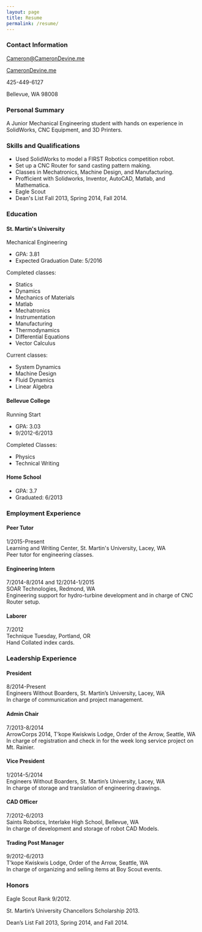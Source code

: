 ```yaml
---
layout: page
title: Resume
permalink: /resume/
---
```


### Contact Information

<a href="mailto:Cameron@CameronDevine.me">Cameron@CameronDevine.me</a>

[CameronDevine.me](camerondevine.me)

425-449-6127

Bellevue, WA 98008

### Personal Summary

A Junior Mechanical Engineering student with hands on experience in SolidWorks, CNC Equipment, and 3D Printers.

### Skills and Qualifications

+ Used SolidWorks to model a FIRST Robotics competition robot.
+ Set up a CNC Router for sand casting pattern making.
+ Classes in Mechatronics, Machine Design, and Manufacturing.
+ Profficient with Solidworks, Inventor, AutoCAD, Matlab, and Mathematica.
+ Eagle Scout
+ Dean's List Fall 2013, Spring 2014, Fall 2014.

### Education

#### St. Martin's University
Mechanical Engineering

+ GPA: 3.81  
+ Expected Graduation Date: 5/2016

Completed classes:

+ Statics
+ Dynamics
+ Mechanics of Materials
+ Matlab
+ Mechatronics
+ Instrumentation
+ Manufacturing
+ Thermodynamics
+ Differential Equations
+ Vector Calculus

Current classes:

+ System Dynamics
+ Machine Design
+ Fluid Dynamics
+ Linear Algebra

#### Bellevue College
Running Start

+ GPA: 3.03  
+ 9/2012-6/2013

Completed Classes:

+ Physics
+ Technical Writing

#### Home School

+ GPA: 3.7  
+ Graduated: 6/2013

### Employment Experience

#### Peer Tutor
1/2015-Present  
Learning and Writing Center, St. Martin's University, Lacey, WA  
Peer tutor for engineering classes.  

#### Engineering Intern  
7/2014-8/2014 and 12/2014-1/2015  
SOAR Technologies, Redmond, WA  
Engineering support for hydro-turbine development and in charge of CNC Router setup.

#### Laborer
7/2012  
Technique Tuesday, Portland, OR  
Hand Collated index cards.  

### Leadership Experience

#### President  
8/2014-Present    
Engineers Without Boarders, St. Martin’s University, Lacey, WA  
In charge of communication and project management.  

#### Admin Chair  
7/2013-8/2014  
ArrowCorps 2014, T’kope Kwiskwis Lodge, Order of the Arrow, Seattle, WA  
In charge of registration and check in for the week long service project on Mt. Rainier.

#### Vice President
1/2014-5/2014  
Engineers Without Boarders, St. Martin’s University, Lacey, WA  
In charge of storage and translation of engineering drawings.

#### CAD Officer  
7/2012-6/2013  
Saints Robotics, Interlake High School, Bellevue, WA  
In charge of development and storage of robot CAD Models.  

#### Trading Post Manager  
9/2012-6/2013  
T’kope Kwiskwis Lodge, Order of the Arrow, Seattle, WA  
In charge of organizing and selling items at Boy Scout events.  

### Honors

Eagle Scout Rank 9/2012.

St. Martin’s University Chancellors Scholarship 2013.

Dean’s List Fall 2013, Spring 2014, and Fall 2014.

